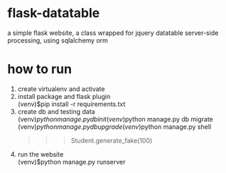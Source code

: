 # flask-datatable
a simple flask website, a class wrapped for jquery datatable server-side processing, using sqlalchemy orm

# how to run
1. create virtualenv and activate
2. install package and flask plugin  
   (venv)$pip install -r requirements.txt  
3. create db and testing data  
   (venv)$python manage.py db init  
   (venv)$python manage.py db migrate  
   (venv)$python manage.py db upgrade  
   (venv)$python manage.py shell  
    >>> Student.generate_fake(100)
4. run the website  
   (venv)$python manage.py runserver
